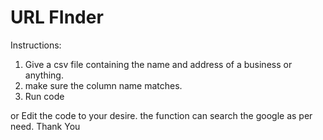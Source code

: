 # URL FInder

Instructions:

1. Give a csv file containing the name and address of a business or anything.
2. make sure the column name matches.
3. Run code

or 
Edit the code to your desire.
the function can search the google as per need.
Thank You
